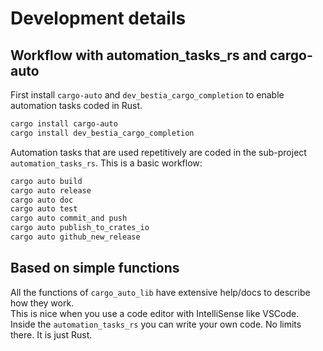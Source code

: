 # Development details

## Workflow with automation_tasks_rs and cargo-auto

First install `cargo-auto` and `dev_bestia_cargo_completion` to enable automation tasks coded in Rust.

```bash
cargo install cargo-auto
cargo install dev_bestia_cargo_completion
```

Automation tasks that are used repetitively are coded in the sub-project `automation_tasks_rs`.
This is a basic workflow:

```bash
cargo auto build
cargo auto release
cargo auto doc
cargo auto test
cargo auto commit_and push
cargo auto publish_to_crates_io
cargo auto github_new_release
```

## Based on simple functions

All the functions of `cargo_auto_lib` have extensive help/docs to describe how they work.  
This is nice when you use a code editor with IntelliSense like VSCode.  
Inside the `automation_tasks_rs` you can write your own code. No limits there. It is just Rust.  
